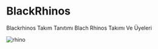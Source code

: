 # BlackRhinos
Blackrhinos Takım Tanıtımı
Blach Rhinos Takımı Ve Üyeleri

![rhino](https://user-images.githubusercontent.com/114404192/216826309-109e2ac7-4f94-44be-9980-edfcf03d6b33.png)


